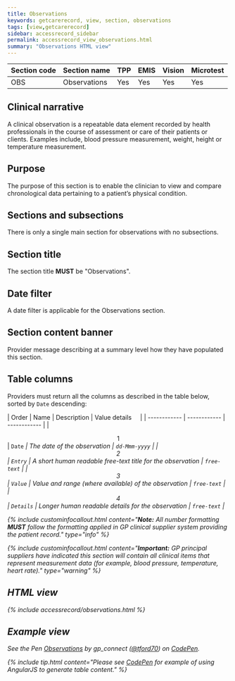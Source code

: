 ```yaml
---
title: Observations
keywords: getcarerecord, view, section, observations
tags: [view,getcarerecord]
sidebar: accessrecord_sidebar
permalink: accessrecord_view_observations.html
summary: "Observations HTML view"
---
```



| Section code | Section name | TPP | EMIS | Vision | Microtest |
| ------------ | ------------ |-----|------|------|-----------|
| OBS | Observations | Yes | Yes | Yes | Yes |

## Clinical narrative ##

A clinical observation is a repeatable data element recorded by health professionals in the course of assessment or care of their patients or clients. Examples include, blood pressure measurement, weight, height or temperature measurement.

## Purpose ##

The purpose of this section is to enable the clinician to view and compare chronological data pertaining to a patient’s physical condition.

## Sections and subsections ##

There is only a single main section for observations with no subsections.

## Section title ##

The section title **MUST** be "Observations".

## Date filter ##

A date filter is applicable for the Observations section.

## Section content banner ##

Provider message describing at a summary level how they have populated this section.

## Table columns ##

Providers must return all the columns as described in the table below, sorted by `Date` descending:

| Order | Name | Description | Value details &nbsp;&nbsp;&nbsp; |
| ------------ | ------------ | ------------ |
| <center>1</center> | `Date`  <i class="fa fa-sort-desc" aria-hidden="true">| The date of the observation | `dd-Mmm-yyyy` |
| <center>2</center> | `Entry` | A short human readable free-text title for the observation | `free-text` |
| <center>3</center> | `Value` | Value and range (where available) of the observation | `free-text` |
| <center>4</center> | `Details` | Longer human readable details for the observation | `free-text` |

{% include custominfocallout.html content="**Note:** All number formatting **MUST** follow the formatting applied in GP clinical supplier system providing the patient record." type="info" %}

{% include custominfocallout.html content="**Important:** GP principal suppliers have indicated this section will contain all clinical items that represent measurement data (for example, blood pressure, temperature, heart rate)." type="warning" %}
		
## HTML view ##

{% include accessrecord/observations.html %}

## Example view ##

<p data-height="425" data-theme-id="light" data-slug-hash="aENJMQ" data-default-tab="result" data-user="tford70" data-embed-version="2" data-pen-title="Observations" class="codepen">See the Pen <a href="https://codepen.io/tford70/pen/aENJMQ/">Observations</a> by gp_connect (<a href="https://codepen.io/tford70">@tford70</a>) on <a href="https://codepen.io">CodePen</a>.</p>
<script async src="https://production-assets.codepen.io/assets/embed/ei.js"></script>

{% include tip.html content="Please see [CodePen](https://codepen.io/gpconnect/pen/aENJMQ) for example of using AngularJS to generate table content." %}
